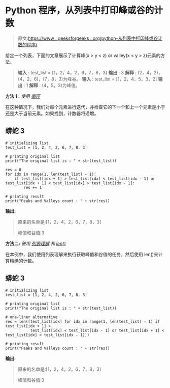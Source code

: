 # Python 程序，从列表中打印峰或谷的计数

> 原文:[https://www . geeksforgeeks . org/python-从列表中打印峰或谷计数的程序/](https://www.geeksforgeeks.org/python-program-that-prints-the-count-of-either-peaks-or-valleys-from-a-list/)

给定一个列表，下面的文章展示了计算峰(x > y < z) or valley(x < y > z)元素的方法。

> **输入** : test_list = [1，2，4，2，6，7，8，3]
> **输出** : 3
> **解释** : (2，4，2)，(4，2，6)，(7，8，3)为峰谷。
> **输入** : test_list = [1，2，4，5，3，2]
> **输出** : 1
> **解释** : (4，5，3)为峰值。

**方法 1 :** *使用* [*循环*](https://www.geeksforgeeks.org/loops-in-python/)

在这种情况下，我们对每个元素进行迭代，并检查它的下一个和上一个元素是小于还是大于当前元素。如果找到，计数器将递增。

## 蟒蛇 3

```
# initializing list
test_list = [1, 2, 4, 2, 6, 7, 8, 3]

# printing original list
print("The original list is : " + str(test_list))

res = 0
for idx in range(1, len(test_list) - 1):
    if test_list[idx + 1] > test_list[idx] < test_list[idx - 1] or test_list[idx + 1] < test_list[idx] > test_list[idx - 1]:
        res += 1

# printing result
print("Peaks and Valleys count : " + str(res))
```

**输出:**

> 原来的名单是:[1，2，4，2，6，7，8，3]
> 
> 峰值和谷值:3

**方法二:** *使用* [*列表理解*](https://www.geeksforgeeks.org/python-list-comprehension-and-slicing/) *和* [*len()*](https://www.geeksforgeeks.org/python-string-length-len/)

在本例中，我们使用列表理解来执行获取峰值和谷值的任务，然后使用 len()来计算精确的计数。

## 蟒蛇 3

```
# initializing list
test_list = [1, 2, 4, 2, 6, 7, 8, 3]

# printing original list
print("The original list is : " + str(test_list))

# one-liner alternative
res = len([test_list[idx] for idx in range(1, len(test_list) - 1) if test_list[idx + 1] >
           test_list[idx] < test_list[idx - 1] or test_list[idx + 1] < test_list[idx] > test_list[idx - 1]])

# printing result
print("Peaks and Valleys count : " + str(res))
```

**输出:**

> 原来的名单是:[1，2，4，2，6，7，8，3]
> 
> 峰值和谷值:3